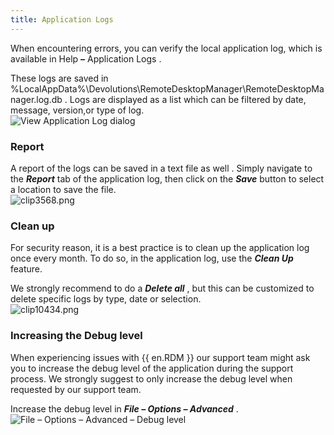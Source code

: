 ```yaml
---
title: Application Logs
---
```

When encountering errors, you can verify the local application log, which is available in Help ***–*** Application Logs .  

These logs are saved in %LocalAppData%\Devolutions\RemoteDesktopManager\RemoteDesktopManager.log.db . Logs are displayed as a list which can be filtered by date, message, version,or type of log.  
![View Application Log dialog](/img/en/rdm/windows/clip10432.png) 

### Report 

A report of the logs can be saved in a text file as well . Simply navigate to the ***Report*** tab of the application log, then click on the ***Save*** button to select a location to save the file.  
![clip3568.png](/img/en/rdm/windows/clip3568.png) 

### Clean up 

For security reason, it is a best practice is to clean up the application log once every month. To do so, in the application log, use the ***Clean Up*** feature.  

We strongly recommend to do a ***Delete all*** , but this can be customized to delete specific logs by type, date or selection.  
![clip10434.png](/img/en/rdm/windows/clip10434.png) 

### Increasing the Debug level 

When experiencing issues with {{ en.RDM }} our support team might ask you to increase the debug level of the application during the support process. We strongly suggest to only increase the debug level when requested by our support team.  

Increase the debug level in ***File – Options – Advanced*** .  
![File – Options – Advanced – Debug level](/img/en/rdm/windows/clip10813.png) 
